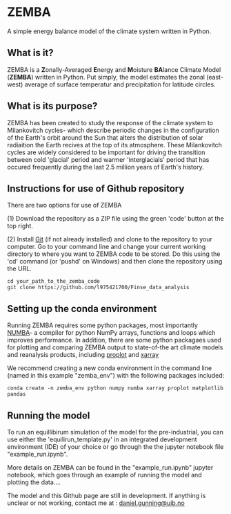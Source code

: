 # ZEMBA
A simple energy balance model of the climate system written in Python.

## What is it?
ZEMBA is a **Z**onally-Averaged **E**nergy and **M**oisture **BA**lance Climate Model (**ZEMBA**) written in Python. Put simply, the model estimates the zonal (east-west) average of surface temperatur and precipitation for latitude circles.

## What is its purpose?
ZEMBA has been created to study the response of the climate system to Milankovitch cycles- which describe periodic changes in the configuration of the Earth's orbit around the Sun that alters the distribution of solar radiaition the Earth recives at the top of its atmosphere. These Milankovitch cycles are widely considered to be important for driving the transition between cold 'glacial' period and warmer 'interglacials' period that has occured frequently during the last 2.5 million years of Earth's history.

## Instructions for use of Github repository

There are two options for use of ZEMBA

(1) Download the repository as a ZIP file using the green 'code' button at the top right. 

(2) Install [Git](https://git-scm.com/) (if not already installed) and clone to the repository to your computer. Go to your command line and change your current working directory to where you want to ZEMBA code to be stored. Do this using the 'cd' command (or 'pushd' on Windows) and then clone the repository using the URL.

```
cd your_path_to_the_zemba_code
git clone https://github.com/l975421700/Finse_data_analysis
```

## Setting up the conda environment

Running ZEMBA requires some python packages, most importantly [NUMBA](https://numba.readthedocs.io/en/stable/user/5minguide.html)- a compiler for python NumPy arrays, functions and loops which improves performance. In addition, there are some python packagaes used for plotting and comparing ZEMBA output to state-of-the art climate models and reanalysis products, including [proplot](https://proplot.readthedocs.io/en/latest/index.html) and [xarray](https://docs.xarray.dev/en/stable/index.html)

We recommend creating a new conda environment in the command line (named in this example "zemba_env") with the following packages included:

```
conda create -n zemba_env python numpy numba xarray proplot matplotlib pandas
```

## Running the model

To run an equillibirum simulation of the model for the pre-industrial, you can use either the 'equilirun_template.py' in an integrated development environment (IDE) of your choice or go through the the jupyter notebook file "example_run.ipynb".

More details on ZEMBA can be found in the "example_run.ipynb" jupyter notebook, which goes through an example of running the model and plotting the data....

The model and this Github page are still in development. If anything is unclear or not working, contact me at : daniel.gunning@uib.no

